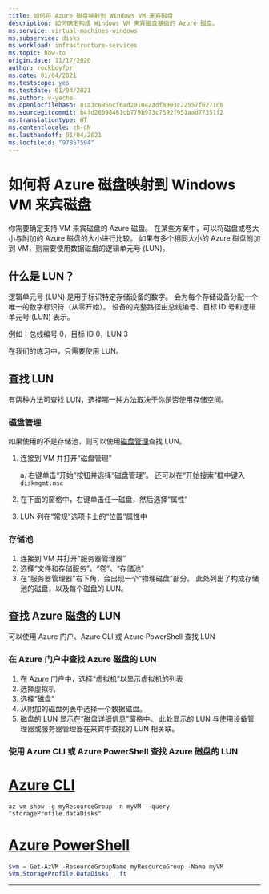 ```yaml
---
title: 如何将 Azure 磁盘映射到 Windows VM 来宾磁盘
description: 如何确定构成 Windows VM 来宾磁盘基础的 Azure 磁盘。
ms.service: virtual-machines-windows
ms.subservice: disks
ms.workload: infrastructure-services
ms.topic: how-to
origin.date: 11/17/2020
author: rockboyfor
ms.date: 01/04/2021
ms.testscope: yes
ms.testdate: 01/04/2021
ms.author: v-yeche
ms.openlocfilehash: 81a3c6956cf6ad201042adf8903c22557f6271d6
ms.sourcegitcommit: b4fd26098461cb779b973c7592f951aad77351f2
ms.translationtype: HT
ms.contentlocale: zh-CN
ms.lasthandoff: 01/04/2021
ms.locfileid: "97857594"
---
```

<!--Verified successfully-->
# <a name="how-to-map-azure-disks-to-windows-vm-guest-disks"></a>如何将 Azure 磁盘映射到 Windows VM 来宾磁盘

你需要确定支持 VM 来宾磁盘的 Azure 磁盘。 在某些方案中，可以将磁盘或卷大小与附加的 Azure 磁盘的大小进行比较。 如果有多个相同大小的 Azure 磁盘附加到 VM，则需要使用数据磁盘的逻辑单元号 (LUN)。 

## <a name="what-is-a-lun"></a>什么是 LUN？

逻辑单元号 (LUN) 是用于标识特定存储设备的数字。 会为每个存储设备分配一个唯一的数字标识符（从零开始）。 设备的完整路径由总线编号、目标 ID 号和逻辑单元号 (LUN) 表示。 

例如：总线编号 0，目标 ID 0，LUN 3

在我们的练习中，只需要使用 LUN。

## <a name="finding-the-lun"></a>查找 LUN

有两种方法可查找 LUN，选择哪一种方法取决于你是否使用[存储空间](https://docs.microsoft.com/windows-server/storage/storage-spaces/overview)。

### <a name="disk-management"></a>磁盘管理

如果使用的不是存储池，则可以使用[磁盘管理](https://docs.microsoft.com/windows-server/storage/disk-management/overview-of-disk-management)查找 LUN。

1. 连接到 VM 并打开“磁盘管理”

    a. 右键单击“开始”按钮并选择“磁盘管理”。 还可以在“开始搜索”框中键入 `diskmgmt.msc`
    
1. 在下面的窗格中，右键单击任一磁盘，然后选择“属性”
1. LUN 列在“常规”选项卡上的“位置”属性中

### <a name="storage-pools"></a>存储池

1. 连接到 VM 并打开“服务器管理器”
1. 选择“文件和存储服务”、“卷”、“存储池”
1. 在“服务器管理器”右下角，会出现一个“物理磁盘”部分。 此处列出了构成存储池的磁盘，以及每个磁盘的 LUN。

## <a name="finding-the-lun-for-the-azure-disks"></a>查找 Azure 磁盘的 LUN

可以使用 Azure 门户、Azure CLI 或 Azure PowerShell 查找 LUN

### <a name="finding-an-azure-disks-lun-in-the-azure-portal"></a>在 Azure 门户中查找 Azure 磁盘的 LUN

1. 在 Azure 门户中，选择“虚拟机”以显示虚拟机的列表
1. 选择虚拟机
1. 选择“磁盘”
1. 从附加的磁盘列表中选择一个数据磁盘。
1. 磁盘的 LUN 显示在“磁盘详细信息”窗格中。 此处显示的 LUN 与使用设备管理器或服务器管理器在来宾中查找的 LUN 相关联。

### <a name="finding-an-azure-disks-lun-using-azure-cli-or-azure-powershell"></a>使用 Azure CLI 或 Azure PowerShell 查找 Azure 磁盘的 LUN

# <a name="azure-cli"></a>[Azure CLI](#tab/azure-cli)
```azurecli
az vm show -g myResourceGroup -n myVM --query "storageProfile.dataDisks"
```

# <a name="azure-powershell"></a>[Azure PowerShell](#tab/azure-powershell)
```powershell
$vm = Get-AzVM -ResourceGroupName myResourceGroup -Name myVM
$vm.StorageProfile.DataDisks | ft
```
---

<!-- Update_Description: new article about azure to guest disk mapping -->
<!--NEW.date: 01/04/2021-->